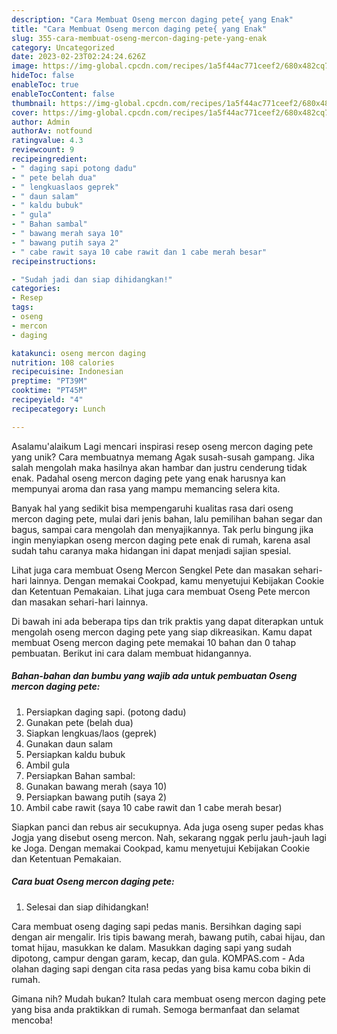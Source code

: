 ```yaml
---
description: "Cara Membuat Oseng mercon daging pete{ yang Enak"
title: "Cara Membuat Oseng mercon daging pete{ yang Enak"
slug: 355-cara-membuat-oseng-mercon-daging-pete-yang-enak
category: Uncategorized
date: 2023-02-23T02:24:24.626Z
image: https://img-global.cpcdn.com/recipes/1a5f44ac771ceef2/680x482cq70/oseng-mercon-daging-pete-foto-resep-utama.jpg
hideToc: false
enableToc: true
enableTocContent: false
thumbnail: https://img-global.cpcdn.com/recipes/1a5f44ac771ceef2/680x482cq70/oseng-mercon-daging-pete-foto-resep-utama.jpg
cover: https://img-global.cpcdn.com/recipes/1a5f44ac771ceef2/680x482cq70/oseng-mercon-daging-pete-foto-resep-utama.jpg
author: Admin
authorAv: notfound
ratingvalue: 4.3
reviewcount: 9
recipeingredient:
- " daging sapi potong dadu"
- " pete belah dua"
- " lengkuaslaos geprek"
- " daun salam"
- " kaldu bubuk"
- " gula"
- " Bahan sambal"
- " bawang merah saya 10"
- " bawang putih saya 2"
- " cabe rawit saya 10 cabe rawit dan 1 cabe merah besar"
recipeinstructions:

- "Sudah jadi dan siap dihidangkan!"
categories:
- Resep
tags:
- oseng
- mercon
- daging

katakunci: oseng mercon daging 
nutrition: 108 calories
recipecuisine: Indonesian
preptime: "PT39M"
cooktime: "PT45M"
recipeyield: "4"
recipecategory: Lunch

---
```



Asalamu'alaikum Lagi mencari inspirasi resep oseng mercon daging pete yang unik? Cara membuatnya memang Agak susah-susah gampang. Jika salah mengolah maka hasilnya akan hambar dan justru cenderung tidak enak. Padahal oseng mercon daging pete yang enak harusnya kan mempunyai aroma dan rasa yang mampu memancing selera kita.


Banyak hal yang sedikit bisa mempengaruhi kualitas rasa dari oseng mercon daging pete, mulai dari jenis bahan, lalu pemilihan bahan segar dan bagus, sampai cara mengolah dan menyajikannya. Tak perlu bingung jika ingin menyiapkan oseng mercon daging pete enak di rumah, karena asal sudah tahu caranya maka hidangan ini dapat menjadi sajian spesial.

Lihat juga cara membuat Oseng Mercon Sengkel Pete dan masakan sehari-hari lainnya. Dengan memakai Cookpad, kamu menyetujui Kebijakan Cookie dan Ketentuan Pemakaian. Lihat juga cara membuat Oseng Pete mercon dan masakan sehari-hari lainnya.


Di bawah ini ada beberapa tips dan trik praktis yang dapat diterapkan untuk mengolah oseng mercon daging pete yang siap dikreasikan. Kamu dapat membuat Oseng mercon daging pete memakai 10 bahan dan 0 tahap pembuatan. Berikut ini cara dalam membuat hidangannya.

<!--inarticleads1-->

##### Bahan-bahan dan bumbu yang wajib ada untuk pembuatan Oseng mercon daging pete:

1. Persiapkan  daging sapi. (potong dadu)
1. Gunakan  pete (belah dua)
1. Siapkan  lengkuas/laos (geprek)
1. Gunakan  daun salam
1. Persiapkan  kaldu bubuk
1. Ambil  gula
1. Persiapkan  Bahan sambal:
1. Gunakan  bawang merah (saya 10)
1. Persiapkan  bawang putih (saya 2)
1. Ambil  cabe rawit (saya 10 cabe rawit dan 1 cabe merah besar)


Siapkan panci dan rebus air secukupnya. Ada juga oseng super pedas khas Jogja yang disebut oseng mercon. Nah, sekarang nggak perlu jauh-jauh lagi ke Joga. Dengan memakai Cookpad, kamu menyetujui Kebijakan Cookie dan Ketentuan Pemakaian. 

<!--inarticleads2-->

##### Cara buat Oseng mercon daging pete:


1. Selesai dan siap dihidangkan!

Cara membuat oseng daging sapi pedas manis. Bersihkan daging sapi dengan air mengalir. Iris tipis bawang merah, bawang putih, cabai hijau, dan tomat hijau, masukkan ke dalam. Masukkan daging sapi yang sudah dipotong, campur dengan garam, kecap, dan gula. KOMPAS.com - Ada olahan daging sapi dengan cita rasa pedas yang bisa kamu coba bikin di rumah. 

Gimana nih? Mudah bukan? Itulah cara membuat oseng mercon daging pete yang bisa anda praktikkan di rumah. Semoga bermanfaat dan selamat mencoba!
